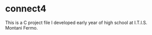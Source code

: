 # connect4
This is a C project file I developed early year of high school at I.T.I.S. Montani Fermo.
